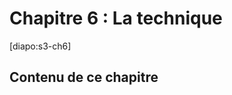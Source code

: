 # Chapitre 6 : La technique

<!-- ![](![](https://live.staticflickr.com/8145/7137287911_5dd1e91b0d_k.jpg)) -->

[diapo:s3-ch6]

## Contenu de ce chapitre

<script>subPages()</script>